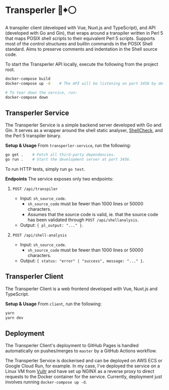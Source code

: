# Transperler 🦪🠺⚪
A transpiler client (developed with Vue, Nuxt.js and TypeScript), and API (developed with Go and Gin),
that wraps around a transpiler written in Perl 5 that maps POSIX shell scripts to their equivalent Perl 5 scripts. Supports most
of the control structures and builtin commands in the POSIX Shell standard. Aims
to preserve comments and indentation in the Shell source code.

To start the Transperler API locally, execute the following from the project root.
```bash
docker-compose build
docker-compose up -d    # The API will be listening on port 3456 by default.

# To tear down the service, run:
docker-compose down   
```

## Transperler Service
The Transperler Service is a simple backend server developed with Go and Gin. It
serves as a wrapper around the shell static analyser, [ShellCheck](https://github.com/koalaman/shellcheck), and the Perl 5
transpiler binary.

**Setup & Usage**
From `transperler-service`, run the following:
```bash
go get .    # Fetch all third-party dependencies.
go run .    # Start the development server at port 3456.
```

To run HTTP tests, simply run `go test`.

**Endpoints**
The service exposes only two endpoints:
1. `POST /api/transpiler`
    - Input: `sh_source_code`.
        - `sh_source_code` must be fewer than 1000 lines or 50000 characters.
        - Assumes that the source code is valid, ie. that the source code has been validated through `POST /api/shellanalysis`.
    - Output: `{ pl_output: "..." }`.

2. `POST /api/shell-analysis`
    - Input: `sh_source_code`.
        - `sh_source_code` must be fewer than 1000 lines or 50000 characters.
    - Output: `{ status: "error" | "success", message: "..." }`.

## Transperler Client
The Transperler Client is a web frontend developed with Vue, Nuxt.js and
TypeScript.

**Setup & Usage**
From `client`, run the following:
```bash
yarn
yarn dev
```

## Deployment

The Transperler Client's deployment to GitHub Pages is handled automatically
on pushes/merges to `master` by a GitHub Actions workflow.

The Transperler Service is dockerised and can be deployed on AWS ECS or Google
Cloud Run, for example. In my case, I've deployed the service on a Linux VM 
from [Vultr](https://www.vultr.com/) and have set up NGINX as a reverse proxy to
direct requests to the Docker container for the service. Currently, deployment
just involves running `docker-compose up -d`.
